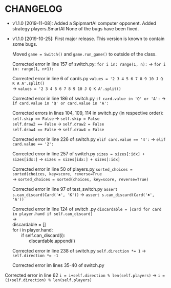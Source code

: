 # CHANGELOG

* v1.1.0 [2019-11-08]: Added a SpipmartAI computer opponent.
  Added strategy players.SmartAI
  None of the bugs have been fixed.

* v1.1.0 [2019-10-25]: First major release.
  This version is known to contain some bugs.
  
  Moved ```game = Switch()``` and ```game.run_game()``` to outside of the class.
  
  Corrected error in line 157 of switch.py: ```for i in: range(1, n):``` &rarr; ```for i in: range(1, n+1):```
  
  Corrected error in line 6 of cards.py ```values = '2 3 4 5 6 7 8 9 10 J Q K A A'.split()```   
  &rarr;  ```values = '2 3 4 5 6 7 8 9 10 J Q K A'.split()```
  
  Corrected error in line 186 of switch.py ```if card.value in 'Q' or 'A':```
  &rarr; ```if card.value in 'Q' or card.value in 'A':```
  
  Corrected errors in lines 104, 109, 114 in switch.py (in respective order):  
  ```self.skip == False``` &rarr; ```self.skip = False```  
  ```self.draw2 == False``` &rarr; ```self.draw2 = False```  
  ```self.draw4 == False``` &rarr; ```self.draw4 = False```
  
  Corrected error in line 226 of switch.py ```elif card.value == '4':``` &rarr; ```elif card.value == '2':```
  
  Corrected error in line 257 of switch.py ```sizes = sizes[:idx] + sizes[idx:]``` &rarr; 
  ```sizes = sizes[idx:] + sizes[:idx]```
  
  Corrected error in line 50 of players.py ```sorted_choices = sorted(choices, key=score, reverse=True```   
  &rarr; ```sorted_choices = sorted(choices, key=score, reverse=True)```
  
  Corrected error in line 97 of test_switch.py ```assert s.can_discard(Card('♠', 'K'))``` 
  &rarr; ```assert s.can_discard(Card('♠', 'A'))```
  
  Corrected error in line 124 of switch .py ```discardable = [card for card in player.hand if self.can_discard]```  
  &rarr;  
  discardable = []  
 for i in player.hand:  
 &nbsp;&nbsp;&nbsp;&nbsp;&nbsp;&nbsp; if self.can_discard(i):  
  &nbsp;&nbsp;&nbsp;&nbsp;&nbsp;&nbsp;&nbsp;&nbsp;&nbsp;&nbsp;&nbsp;&nbsp; discardable.append(i)  
  
  Corrected error in line 238 of switch.py ```self.direction *= 1``` &rarr; ```self.direction *= -1```
  
  Corrected error im  lines 35-40 of switch.py 
 
 Corrected error in line 62 ```i = i+self.direction % len(self.players)``` &rarr;
  ```i = (i+self.direction) % len(self.players)```
  
  


  
  
  
  
  
  
 
 
  

  
  
  
  
  
  
